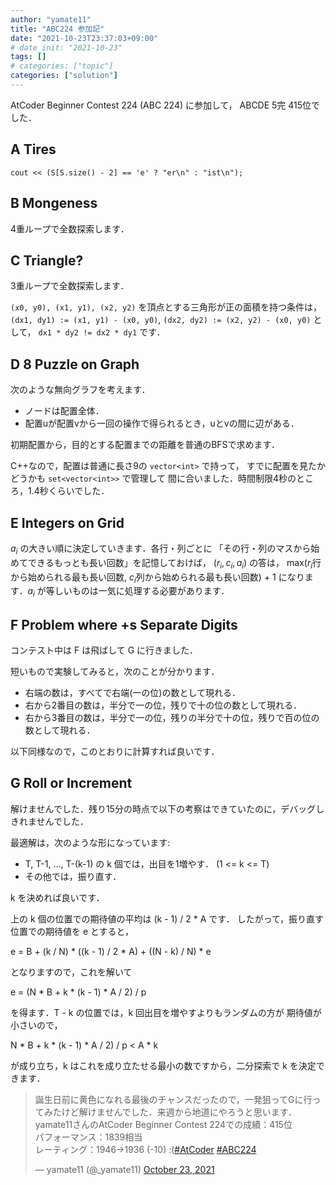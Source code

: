 ```yaml
---
author: "yamate11"
title: "ABC224 参加記"
date: "2021-10-23T23:37:03+09:00"
# date_init: "2021-10-23"
tags: []
# categories: ["topic"]
categories: ["solution"]
---
```


AtCoder Beginner Contest 224 (ABC 224) に参加して，
ABCDE 5完 415位でした．

## A	Tires	

`cout << (S[S.size() - 2] == 'e' ? "er\n" : "ist\n");`

## B	Mongeness

4重ループで全数探索します．

## C	Triangle?

3重ループで全数探索します．

`(x0, y0), (x1, y1), (x2, y2)` を頂点とする三角形が正の面積を持つ条件は，
`(dx1, dy1) := (x1, y1) - (x0, y0)`, 
`(dx2, dy2) := (x2, y2) - (x0, y0)` として，
`dx1 * dy2 != dx2 * dy1` です．

## D	8 Puzzle on Graph

次のような無向グラフを考えます．

* ノードは配置全体．
* 配置uが配置vから一回の操作で得られるとき，uとvの間に辺がある．

初期配置から，目的とする配置までの距離を普通のBFSで求めます．

C++なので，配置は普通に長さ9の `vector<int>` で持って，
すでに配置を見たかどうかも `set<vector<int>>` で管理して
間に合いました．時間制限4秒のところ，1.4秒くらいでした．

## E	Integers on Grid

$a_i$ の大きい順に決定していきます．各行・列ごとに
「その行・列のマスから始めてできるもっとも長い回数」を記憶しておけば，
$(r_i, c_i, a_i)$ の答は，
max($r_i$行から始められる最も長い回数, $c_i$列から始められる最も長い回数) + 1
になります．$a_i$ が等しいものは一気に処理する必要があります．

## F	Problem where +s Separate Digits

コンテスト中は F は飛ばして G に行きました．

短いもので実験してみると，次のことが分かります．

* 右端の数は，すべてで右端(一の位)の数として現れる．
* 右から2番目の数は，半分で一の位，残りで十の位の数として現れる．
* 右から3番目の数は，半分で一の位，残りの半分で十の位，残りで百の位の数として現れる．

以下同様なので，このとおりに計算すれば良いです．

## G	Roll or Increment

解けませんでした．残り15分の時点で以下の考察はできていたのに，デバッグしきれませんでした．


最適解は，次のような形になっています:

* T, T-1, ..., T-(k-1) の k 個では，出目を1増やす．  (1 <= k <= T)
* その他では，振り直す．

k を決めれば良いです．

上の k 個の位置での期待値の平均は (k - 1) / 2 * A です．
したがって，振り直す位置での期待値を e とすると，

e = B + (k / N) * ((k - 1) / 2 * A) + ((N - k) / N) * e

となりますので，これを解いて

e = (N * B + k * (k - 1) * A / 2) / p

を得ます．T - k の位置では，k 回出目を増やすよりもランダムの方が
期待値が小さいので，

N * B + k * (k - 1) * A / 2) / p < A * k

が成り立ち，k はこれを成り立たせる最小の数ですから，二分探索で
k を決定できます．


<blockquote class="twitter-tweet"><p lang="ja" dir="ltr">誕生日前に黄色になれる最後のチャンスだったので，一発狙ってGに行ってみたけど解けませんでした．来週から地道にやろうと思います．<br>yamate11さんのAtCoder Beginner Contest 224での成績：415位<br>パフォーマンス：1839相当<br>レーティング：1946→1936 (-10) :(<a href="https://twitter.com/hashtag/AtCoder?src=hash&amp;ref_src=twsrc%5Etfw">#AtCoder</a> <a href="https://twitter.com/hashtag/ABC224?src=hash&amp;ref_src=twsrc%5Etfw">#ABC224</a></p>&mdash; yamate11 (@_yamate11) <a href="https://twitter.com/_yamate11/status/1451914980673015811?ref_src=twsrc%5Etfw">October 23, 2021</a></blockquote> <script async src="https://platform.twitter.com/widgets.js" charset="utf-8"></script>



